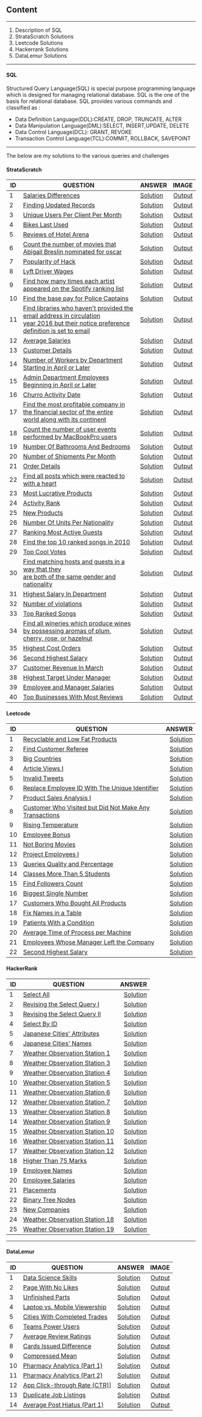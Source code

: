## Content 

-------

1. Description of SQL
2. StrataScratch Solutions
3. Leetcode Solutions
4. Hackerrank Solutions
5. DataLemur Solutions

-------

#### SQL

Structured Query Language(SQL) is special purpose programming language which is  designed for managing relational database.
SQL is the one of the basis for relational database. SQL provides various commands and classified as :
- Data Definition Language(DDL):CREATE, DROP, TRUNCATE, ALTER
- Data Manipulation Language(DML):SELECT, INSERT,UPDATE, DELETE
- Data Control Language(DCL): GRANT, REVOKE
- Transaction Control Language(TCL):COMMIT, ROLLBACK, SAVEPOINT

----
The below are my solutions to the various queries and challenges

#### StrataScratch

|ID| QUESTION                | ANSWER               |IMAGE|
|--|------------------------ |-------|--------------------:|
|1|[Salaries Differences](https://platform.stratascratch.com/coding/10308-salaries-differences?code_type=1)| [Solution](https://github.com/Tungana-Bhavya/SQL/blob/main/STRATASCRATCH/S_1_SALARY_DIFFERENCES.sql)|[Output](https://github.com/Tungana-Bhavya/SQL/blob/main/STRATASCRATCH/S_1_SALARY_DIFFERENCES.jpg)
|2|[Finding Updated Records](https://platform.stratascratch.com/coding/10299-finding-updated-records?code_type=3)| [Solution](https://github.com/Tungana-Bhavya/SQL/blob/main/STRATASCRATCH/S_2_FINDING_UPDATED_RECORDS.sql)|[Output](https://github.com/Tungana-Bhavya/SQL/blob/main/STRATASCRATCH/S_2_FINDING_UPDATED_RECORDS.jpg)
|3|[Unique Users Per Client Per Month](https://platform.stratascratch.com/coding/2024-unique-users-per-client-per-month?code_type=3)| [Solution](https://github.com/Tungana-Bhavya/SQL/blob/main/STRATASCRATCH/S_3_UNIQUE_USERS_PER_CLIENT_PER_MONTH.sql)|[Output](https://github.com/Tungana-Bhavya/SQL/blob/main/STRATASCRATCH/S_3_UNIQUE_USERS_PER_CLIENT_PER_MONTH.jpg)
|4|[Bikes Last Used](https://platform.stratascratch.com/coding/10176-bikes-last-used?code_type=3)| [Solution](https://github.com/Tungana-Bhavya/SQL/blob/main/STRATASCRATCH/S_4_BIKES_LAST_USED.sql)|[Output](https://github.com/Tungana-Bhavya/SQL/blob/main/STRATASCRATCH/S_4_BIKES_LAST_USED.jpg)
|5|[Reviews of Hotel Arena](https://platform.stratascratch.com/coding/10166-reviews-of-hotel-arena?code_type=3)| [Solution](https://github.com/Tungana-Bhavya/SQL/blob/main/STRATASCRATCH/S_5_REVIEWS_OF_HOTEL_ARENA.sql)|[Output](https://github.com/Tungana-Bhavya/SQL/blob/main/STRATASCRATCH/S_5_REVIEWS_OF_HOTEL_ARENA.jpg)
|6|[Count the number of movies that Abigail Breslin nominated for oscar](https://platform.stratascratch.com/coding/10128-count-the-number-of-movies-that-abigail-breslin-nominated-for-oscar?code_type=3)| [Solution](https://github.com/Tungana-Bhavya/SQL/blob/main/STRATASCRATCH/S_6_ABIGALI_BRESLIN.sql)|[Output](https://github.com/Tungana-Bhavya/SQL/blob/main/STRATASCRATCH/S_6_ABIGALI_BRESLIN.jpg)
|7|[Popularity of Hack](https://platform.stratascratch.com/coding/10061-popularity-of-hack?code_type=3)| [Solution](https://github.com/Tungana-Bhavya/SQL/blob/main/STRATASCRATCH/S_7_POPULARITY_OF_HACKS.sql)|[Output](https://github.com/Tungana-Bhavya/SQL/blob/main/STRATASCRATCH/S_7_POPULARITY_OF_HACKS.jpg)
|8|[Lyft Driver Wages](https://platform.stratascratch.com/coding/10003-lyft-driver-wages?code_type=3)| [Solution](https://github.com/Tungana-Bhavya/SQL/blob/main/STRATASCRATCH/S_8_LIFT_DRIVER_WAGES.sql)|[Output](https://github.com/Tungana-Bhavya/SQL/blob/main/STRATASCRATCH/S_8_LIFT_DRIVER_WAGES.jpg)
|9|[Find how many times each artist appeared on the Spotify ranking list](https://platform.stratascratch.com/coding/9992-find-artists-that-have-been-on-spotify-the-most-number-of-times?code_type=3)| [Solution](https://github.com/Tungana-Bhavya/SQL/blob/main/STRATASCRATCH/S_9_SPOTIFY_RANKING_LIST.sql)|[Output](https://github.com/Tungana-Bhavya/SQL/blob/main/STRATASCRATCH/S_9_SPOTIFY_RANKING_LIST.jpg)
|10|[Find the base pay for Police Captains](https://platform.stratascratch.com/coding/9972-find-the-base-pay-for-police-captains?code_type=3)| [Solution](https://github.com/Tungana-Bhavya/SQL/blob/main/STRATASCRATCH/S_10_POLICE_CAPTAINS.sql)|[Output](https://github.com/Tungana-Bhavya/SQL/blob/main/STRATASCRATCH/S_10_POLICE_CAPTAINS.jpg)
|11|[Find libraries who haven't provided the email address in circulation <br>year 2016 but their notice preference definition is set to email](https://platform.stratascratch.com/coding/9924-find-libraries-who-havent-provided-the-email-address-in-2016-but-their-notice-preference-definition-is-set-to-email?code_type=3)| [Solution](https://github.com/Tungana-Bhavya/SQL/blob/main/STRATASCRATCH/S_10_POLICE_CAPTAINS.sql)|[Output](https://github.com/Tungana-Bhavya/SQL/blob/main/STRATASCRATCH/S_11_LIBRARY.jpg)
|12|[Average Salaries](https://platform.stratascratch.com/coding/9917-average-salaries?code_type=3)| [Solution](https://github.com/Tungana-Bhavya/SQL/blob/main/STRATASCRATCH/S_12_AVERAGE_SALARIES.sql)|[Output](https://github.com/Tungana-Bhavya/SQL/blob/main/STRATASCRATCH/S_12_AVERAGE_SALARIES.jpg)
|13|[Customer Details](https://platform.stratascratch.com/coding/9891-customer-details?code_type=3)| [Solution](https://github.com/Tungana-Bhavya/SQL/blob/main/STRATASCRATCH/S_13_CUSTOMER_DETAILS.sql)|[Output](https://github.com/Tungana-Bhavya/SQL/blob/main/STRATASCRATCH/S_13_CUSTOMER_DETAILS.jpg)
|14|[Number of Workers by Department Starting in April or Later](https://platform.stratascratch.com/coding/9847-find-the-number-of-workers-by-department?code_type=3)| [Solution](https://github.com/Tungana-Bhavya/SQL/blob/main/STRATASCRATCH/S_14_NO_OF_WORKERS.sql)|[Output](https://github.com/Tungana-Bhavya/SQL/blob/main/STRATASCRATCH/S_14_NO_OF_WORKERS.jpg)
|15|[Admin Department Employees Beginning in April or Later](https://github.com/Tungana-Bhavya/SQL/blob/main/STRATASCRATCH/S_15_ADMIN_DEPARTMENT_EMPLOYEES.jpg)| [Solution](https://github.com/Tungana-Bhavya/SQL/blob/main/STRATASCRATCH/S_15_ADMIN_DEPARTMENT_EMPLOYEES.sql)|[Output](https://github.com/Tungana-Bhavya/SQL/blob/main/STRATASCRATCH/S_15_ADMIN_DEPARTMENT_EMPLOYEES.jpg)
|16|[Churro Activity Date](https://platform.stratascratch.com/coding/9688-churro-activity-date?code_type=3)| [Solution](https://github.com/Tungana-Bhavya/SQL/blob/main/STRATASCRATCH/S_16_CHURRO_ACTIVITY_DATE.sql)|[Output](https://github.com/Tungana-Bhavya/SQL/blob/main/STRATASCRATCH/S_16_CHURRO_ACTIVITY_DATE.jpg)
|17|[Find the most profitable company in the financial sector of the entire <br> world along with its continent]()| [Solution](https://github.com/Tungana-Bhavya/SQL/blob/main/STRATASCRATCH/S_17_PROFITABLE_COMPANY_IN_THE_FINANCIAL.sql)|[Output](https://github.com/Tungana-Bhavya/SQL/blob/main/STRATASCRATCH/S_17_PROFITABLE_COMPANY_IN_THE_FINANCIAL.jpg)
|18|[Count the number of user events performed by MacBookPro users](https://platform.stratascratch.com/coding/9653-count-the-number-of-user-events-performed-by-macbookpro-users?code_type=3)| [Solution](https://github.com/Tungana-Bhavya/SQL/blob/main/STRATASCRATCH/S_18_MAC_BOOK_PRO_USERS.sql)|[Output](https://github.com/Tungana-Bhavya/SQL/blob/main/STRATASCRATCH/S_18_MAC_BOOK_PRO_USERS.jpg)
|19|[Number Of Bathrooms And Bedrooms](https://platform.stratascratch.com/coding/9622-number-of-bathrooms-and-bedrooms?code_type=3)| [Solution](https://github.com/Tungana-Bhavya/SQL/blob/main/STRATASCRATCH/S_19_NO_OF_BEDROOMS_AND_BATHROOMS.sql)|[Output](https://github.com/Tungana-Bhavya/SQL/blob/main/STRATASCRATCH/S_19_NO_OF_BEDROOMS_AND_BATHROOMS.jpg)
|20|[Number of Shipments Per Month](https://platform.stratascratch.com/coding/2056-number-of-shipments-per-month?code_type=3)| [Solution](https://github.com/Tungana-Bhavya/SQL/blob/main/STRATASCRATCH/S_20_SHIPMENTS_PER_MONTH.sql)|[Output](https://github.com/Tungana-Bhavya/SQL/blob/main/STRATASCRATCH/S_20_SHIPMENTS_PER_MONTH.jpg)
|21|[Order Details](https://platform.stratascratch.com/coding/9913-order-details?code_type=3)| [Solution](https://github.com/Tungana-Bhavya/SQL/blob/main/STRATASCRATCH/S_21_ORDER%20DETAILS.sql)|[Output](https://github.com/Tungana-Bhavya/SQL/blob/main/STRATASCRATCH/S_21_ORDER%20DETAILS.jpg)
|22|[Find all posts which were reacted to with a heart](https://platform.stratascratch.com/coding/10087-find-all-posts-which-were-reacted-to-with-a-heart?code_type=3)| [Solution](https://github.com/Tungana-Bhavya/SQL/blob/main/STRATASCRATCH/S_22_FIND_ALL_POSTS_WHICH_WERE_REACTED_TO_WITH_A_HEART.sql)|[Output](https://github.com/Tungana-Bhavya/SQL/blob/main/STRATASCRATCH/S_22_FIND_ALL_POSTS_WHICH_WERE_REACTED_TO_WITH_A_HEART.jpg)
|23|[Most Lucrative Products](https://platform.stratascratch.com/coding/2119-most-lucrative-products?code_type=3)| [Solution](https://github.com/Tungana-Bhavya/SQL/blob/main/STRATASCRATCH/S_23_MOST_LUCRATIVE_PRODUCTS.sql)|[Output](https://github.com/Tungana-Bhavya/SQL/blob/main/STRATASCRATCH/S_23_MOST_LUCRATIVE_PRODUCTS.jpg)
|24|[Activity Rank](https://platform.stratascratch.com/coding/10351-activity-rank?code_type=3)| [Solution](https://github.com/Tungana-Bhavya/SQL/blob/main/STRATASCRATCH/S_24_ACTIVITY_RANK.sql)|[Output](https://github.com/Tungana-Bhavya/SQL/blob/main/STRATASCRATCH/S_24_ACTIVITY_RANK.jpg)
|25|[New Products](https://platform.stratascratch.com/coding/10318-new-products?code_type=3)| [Solution](https://github.com/Tungana-Bhavya/SQL/blob/main/STRATASCRATCH/S_25_NEW_PRODUCTS.sql)|[Output](https://github.com/Tungana-Bhavya/SQL/blob/main/STRATASCRATCH/S_25_NEW_PRODUCTS.jpg)
|26|[Number Of Units Per Nationality](https://platform.stratascratch.com/coding/10156-number-of-units-per-nationality?code_type=3)| [Solution](https://github.com/Tungana-Bhavya/SQL/blob/main/STRATASCRATCH/S_26_NO_OF_UNITS_PER_NATIONALITY.sql)|[Output](https://github.com/Tungana-Bhavya/SQL/blob/main/STRATASCRATCH/S_26_NO_OF_UNITS_PER_NATIONALITY.jpg)
|27|[Ranking Most Active Guests](https://platform.stratascratch.com/coding/10159-ranking-most-active-guests?code_type=3)| [Solution](https://github.com/Tungana-Bhavya/SQL/blob/main/STRATASCRATCH/S_27_RANKING_MOSTS_ACTIVE_GUESTS.sql)|[Output](https://github.com/Tungana-Bhavya/SQL/blob/main/STRATASCRATCH/S_27_RANKING_MOSTS_ACTIVE_GUESTS.jpg)
|28|[Find the top 10 ranked songs in 2010](https://github.com/Tungana-Bhavya/SQL/blob/main/STRATASCRATCH/S_28_TOP_TEN_RANKED_SONGS_IN_2010.sql)| [Solution]()|[Output](https://github.com/Tungana-Bhavya/SQL/blob/main/STRATASCRATCH/S_28_TOP_TEN_RANKED_SONGS_IN_2010.jpg)
|29|[Top Cool Votes](https://platform.stratascratch.com/coding/10060-top-cool-votes?code_type=3)| [Solution](https://github.com/Tungana-Bhavya/SQL/blob/main/STRATASCRATCH/S_29_TOP_COOL_VOTES.sql)|[Output](https://github.com/Tungana-Bhavya/SQL/blob/main/STRATASCRATCH/S_29_TOP_COOL_VOTES.jpg)
|30|[Find matching hosts and guests in a way that they <br> are both of the same gender and nationality](https://platform.stratascratch.com/coding/10078-find-matching-hosts-and-guests-in-a-way-that-they-are-both-of-the-same-gender-and-nationality?code_type=3)| [Solution](https://github.com/Tungana-Bhavya/SQL/blob/main/STRATASCRATCH/S_30_MATCHING_HOSTS_AND_GUESTS.sql)|[Output](https://github.com/Tungana-Bhavya/SQL/blob/main/STRATASCRATCH/S_30_MATCHING_HOSTS_AND_GUESTS.jpg)
|31|[Highest Salary In Department](https://platform.stratascratch.com/coding/9897-highest-salary-in-department?code_type=3)| [Solution](https://github.com/Tungana-Bhavya/SQL/blob/main/STRATASCRATCH/S_31_HIGHEST_SALARY_IN_DEPARTMENT.sql)|[Output](https://github.com/Tungana-Bhavya/SQL/blob/main/STRATASCRATCH/S_31_HIGHEST_SALARY_IN_DEPARTMENT.jpg)
|32|[Number of violations](https://platform.stratascratch.com/coding/9728-inspections-that-resulted-in-violations?code_type=3)| [Solution](https://github.com/Tungana-Bhavya/SQL/blob/main/STRATASCRATCH/S_32_NUMBER_OF_VIOLATIONS.sql)|[Output](https://github.com/Tungana-Bhavya/SQL/blob/main/STRATASCRATCH/S_32_NUMBER_OF_VIOLATIONS.jpg)
|33|[Top Ranked Songs](https://platform.stratascratch.com/coding/9991-top-ranked-songs?code_type=3)| [Solution](https://github.com/Tungana-Bhavya/SQL/blob/main/STRATASCRATCH/S_33_TOP_RANKED_SONGS.sql)|[Output](https://github.com/Tungana-Bhavya/SQL/blob/main/STRATASCRATCH/S_33_TOP_RANKED_SONGS.jpg)
|34|[Find all wineries which produce wines by possessing aromas of plum, <br> cherry, rose, or hazelnut](https://platform.stratascratch.com/coding/10026-find-all-wineries-which-produce-wines-by-possessing-aromas-of-plum-cherry-rose-or-hazelnut?code_type=3)| [Solution](https://github.com/Tungana-Bhavya/SQL/blob/main/STRATASCRATCH/S_34_WINERIES.sql)|[Output](https://github.com/Tungana-Bhavya/SQL/blob/main/STRATASCRATCH/S_34_WINERIES.jpg)
|35|[Highest Cost Orders](https://platform.stratascratch.com/coding/9915-highest-cost-orders?code_type=3)| [Solution](https://github.com/Tungana-Bhavya/SQL/blob/main/STRATASCRATCH/S_35_HIGHEST_COST_ORDERS.sql)|[Output](https://github.com/Tungana-Bhavya/SQL/blob/main/STRATASCRATCH/S_35_HIGHEST_COST_ORDERS.jpg)
|36|[Second Highest Salary](https://platform.stratascratch.com/coding/9892-second-highest-salary?code_type=3)| [Solution](https://github.com/Tungana-Bhavya/SQL/blob/main/STRATASCRATCH/S_36_SECOND_HIGHEST_SALARY.sql)|[Output](https://github.com/Tungana-Bhavya/SQL/blob/main/STRATASCRATCH/S_36_SECOND_HIGHEST_SALARY.jpg)
|37|[Customer Revenue In March](https://platform.stratascratch.com/coding/9782-customer-revenue-in-march?code_type=3)| [Solution](https://github.com/Tungana-Bhavya/SQL/blob/main/STRATASCRATCH/S_37_CUSTOMERS_REVENUE_IN_MARCH.sql)|[Output](https://github.com/Tungana-Bhavya/SQL/blob/main/STRATASCRATCH/S_37_CUSTOMERS_REVENUE_IN_MARCH.jpg)
|38|[Highest Target Under Manager](https://platform.stratascratch.com/coding/9905-highest-target-under-manager?code_type=3)| [Solution](https://github.com/Tungana-Bhavya/SQL/blob/main/STRATASCRATCH/S_38_HIGHEST_TARGET_UNDER_MANAGER.sql)|[Output](https://github.com/Tungana-Bhavya/SQL/blob/main/STRATASCRATCH/S_38_HIGHEST_TARGET_UNDER_MANAGER.jpg)
|39|[Employee and Manager Salaries](https://platform.stratascratch.com/coding/9894-employee-and-manager-salaries?code_type=3)| [Solution](https://github.com/Tungana-Bhavya/SQL/blob/main/STRATASCRATCH/S_39_EMPLOYEE_AND_MANAGER_SALARIES.sql)|[Output](https://github.com/Tungana-Bhavya/SQL/blob/main/STRATASCRATCH/S_39_EMPLOYEE_AND_MANAGER_SALARIES.jpg)
|40|[Top Businesses With Most Reviews](https://platform.stratascratch.com/coding/10048-top-businesses-with-most-reviews?code_type=3)| [Solution](https://github.com/Tungana-Bhavya/SQL/blob/main/STRATASCRATCH/S_40_TOP_BUSINESSES_WITH_MOST_REVIEWS.sql)|[Output](https://github.com/Tungana-Bhavya/SQL/blob/main/STRATASCRATCH/S_40_TOP_BUSINESSES_WITH_MOST_REVIEWS.jpg)



#### Leetcode

|ID| QUESTION                | ANSWER               |
|--|------------------------ |---------------------:|
|1 |[Recyclable and Low Fat Products](https://leetcode.com/problems/recyclable-and-low-fat-products/) | [Solution](https://github.com/Tungana-Bhavya/SQL/blob/main/LEETCODE/LEETCODE-SQL50/L_RECYCLABLE_%26_LOW_%20FAT_%20PRODUCT.sql)
|2 |[Find Customer Referee](https://leetcode.com/problems/find-customer-referee/) | [Solution](https://github.com/Tungana-Bhavya/SQL/blob/main/LEETCODE/LEETCODE-SQL50/L_FIND_CUSTOMER_REFERENCE.sql)
|3 |[Big Countries](https://leetcode.com/problems/big-countries/) | [Solution](https://github.com/Tungana-Bhavya/SQL/blob/main/LEETCODE/LEETCODE-SQL50/L_BIG_COUNTRIES.sql)
|4 |[Article Views I](https://leetcode.com/problems/article-views-i/) | [Solution](https://github.com/Tungana-Bhavya/SQL/blob/main/LEETCODE/LEETCODE-SQL50/L_ARTICLE_VIEW_I.sql)
|5 |[Invalid Tweets](https://leetcode.com/problems/invalid-tweets/) | [Solution](https://github.com/Tungana-Bhavya/SQL/blob/main/LEETCODE/LEETCODE-SQL50/L_INVALID_TWEETS.sql)
|6 |[Replace Employee ID With The Unique Identifier](https://leetcode.com/problems/replace-employee-id-with-the-unique-identifier/) | [Solution](https://github.com/Tungana-Bhavya/SQL/blob/main/LEETCODE/LEETCODE-SQL50/L_REPLACE_EMPLOYEE_ID.sql)
|7 |[Product Sales Analysis I](https://leetcode.com/problems/product-sales-analysis-i) | [Solution](https://github.com/Tungana-Bhavya/SQL/blob/main/LEETCODE/LEETCODE-SQL50/L_PRODUCT_SALES_ANALYSIS_I.sql)
|8 |[Customer Who Visited but Did Not Make Any Transactions](https://leetcode.com/problems/customer-who-visited-but-did-not-make-any-transactions) | [Solution](https://github.com/Tungana-Bhavya/SQL/blob/main/LEETCODE/LEETCODE-SQL50/L_CUSTOMER_WHO_VISITED.sql)
|9 |[Rising Temperature](https://leetcode.com/problems/rising-temperature/) | [Solution](https://github.com/Tungana-Bhavya/SQL/blob/main/LEETCODE/LEETCODE-SQL50/L_RISING_TEMPERATURE.sql)
|10|[Employee Bonus](https://leetcode.com/problems/employee-bonus/) | [Solution](https://github.com/Tungana-Bhavya/SQL/blob/main/LEETCODE/LEETCODE-SQL50/L_EMPLOYEE_BONUS.sql)
|11|[Not Boring Movies](https://leetcode.com/problems/not-boring-movies/) | [Solution](https://github.com/Tungana-Bhavya/SQL/blob/main/LEETCODE/LEETCODE-SQL50/L_NOT_BORING_MOVIES.sql)
|12 |[Project Employees I](https://leetcode.com/problems/project-employees-i/) | [Solution](https://github.com/Tungana-Bhavya/SQL/blob/main/LEETCODE/LEETCODE-SQL50/L_PROJECT_EMPLOYEE_I.sql)
|13|[Queries Quality and Percentage](https://leetcode.com/problems/queries-quality-and-percentage/) | [Solution](https://github.com/Tungana-Bhavya/SQL/blob/main/LEETCODE/LEETCODE-SQL50/L_QUERIES_QUALITY.sql)
|14|[Classes More Than 5 Students](https://leetcode.com/problems/classes-more-than-5-students/) | [Solution](https://github.com/Tungana-Bhavya/SQL/blob/main/LEETCODE/LEETCODE-SQL50/L_CLASS_MORE_THAN_FIVE.sql)
|15|[Find Followers Count](https://leetcode.com/problems/find-followers-count/) | [Solution](https://github.com/Tungana-Bhavya/SQL/blob/main/LEETCODE/LEETCODE-SQL50/L_FIND_FOLLOWERS_COUNT.sql)
|16|[Biggest Single Number](https://leetcode.com/problems/biggest-single-number/) | [Solution](https://github.com/Tungana-Bhavya/SQL/blob/main/LEETCODE/LEETCODE-SQL50/L_BIGGEST_SINGLE_NUMBER.sql)
|17|[Customers Who Bought All Products](https://leetcode.com/problems/customers-who-bought-all-products/) | [Solution](https://github.com/Tungana-Bhavya/SQL/blob/main/LEETCODE/LEETCODE-SQL50/L_CUSTOMERS_WHO_BOUGHT.sql)
|18|[Fix Names in a Table](https://leetcode.com/problems/fix-names-in-a-table/) | [Solution](https://github.com/Tungana-Bhavya/SQL/blob/main/LEETCODE/LEETCODE-SQL50/L_FIX_NAMES_TABLE.sql)
|19|[Patients With a Condition](https://leetcode.com/problems/patients-with-a-condition/) | [Solution](https://github.com/Tungana-Bhavya/SQL/blob/main/LEETCODE/LEETCODE-SQL50/L_PATIENTS_WITH_CONDITION.sql)
|20|[Average Time of Process per Machine](https://leetcode.com/problems/average-time-of-process-per-machine/) | [Solution](https://github.com/Tungana-Bhavya/SQL/blob/main/LEETCODE/LEETCODE-SQL50/L_AVERAGE_TIME_OF_PROCESS_PER_MACHINE.sql)
|21|[Employees Whose Manager Left the Company](https://leetcode.com/problems/patients-with-a-condition/) | [Solution](https://github.com/Tungana-Bhavya/SQL/blob/main/LEETCODE/LEETCODE-SQL50/L_EMPLOYEE_WHOSE_MANAGER_LEFT_THE_COMPANY.sql)
|22|[Second Highest Salary](https://leetcode.com/problems/second-highest-salary/) | [Solution](https://github.com/Tungana-Bhavya/SQL/blob/main/LEETCODE/LEETCODE-SQL50/L_SECOND_HIGHEST_SALARY.sql)


#### HackerRank

|ID| QUESTION                | ANSWER               |
|--|------------------------ |------------------------:|
|1 |[Select All](https://www.hackerrank.com/challenges/select-all-sql/problem) | [Solution](https://github.com/Tungana-Bhavya/SQL/blob/main/HACKERRANK/HACKERRANK-CHALLENGES/HR_Select_All.sql)
|2 |[Revising the Select Query I](https://www.hackerrank.com/challenges/revising-the-select-query/problem) | [Solution](https://github.com/Tungana-Bhavya/SQL/blob/main/HACKERRANK/HACKERRANK-CHALLENGES/HR_The_Select_Query_I.sql)
|3 |[Revising the Select Query II](https://www.hackerrank.com/challenges/revising-the-select-query-2/problem)|[Solution](https://github.com/Tungana-Bhavya/SQL/blob/main/HACKERRANK/HACKERRANK-CHALLENGES/HR_The_Select_Query_II.sql)
|4 |[Select By ID](https://www.hackerrank.com/challenges/select-by-id/problem)|[Solution](https://github.com/Tungana-Bhavya/SQL/blob/main/HACKERRANK/HACKERRANK-CHALLENGES/HR_Select_By_ID.sql)
|5 |[Japanese Cities' Attributes](https://www.hackerrank.com/challenges/japanese-cities-attributes/problem) | [Solution](https://github.com/Tungana-Bhavya/SQL/blob/main/HACKERRANK/HACKERRANK-CHALLENGES/HR_Japanese_Cities_Attributes.sql)
|6 |[Japanese Cities' Names](https://www.hackerrank.com/challenges/japanese-cities-name/problem) | [Solution](https://github.com/Tungana-Bhavya/SQL/blob/main/HACKERRANK/HACKERRANK-CHALLENGES/HR_Japanese_Cities_Names.sql)
|7 |[Weather Observation Station 1](https://www.hackerrank.com/challenges/weather-observation-station-1/problem) | [Solution](https://github.com/Tungana-Bhavya/SQL/blob/main/HACKERRANK/HACKERRANK-CHALLENGES/HR_Weather_Observation_Station_1.sql)
|8 |[Weather Observation Station 3](https://www.hackerrank.com/challenges/weather-observation-station-3/problem) | [Solution](https://github.com/Tungana-Bhavya/SQL/blob/main/HACKERRANK/HACKERRANK-CHALLENGES/HR_Weather_Observation_Station_3.sql)
|9 |[Weather Observation Station 4](https://www.hackerrank.com/challenges/weather-observation-station-4/problem) | [Solution](https://github.com/Tungana-Bhavya/SQL/blob/main/HACKERRANK/HACKERRANK-CHALLENGES/HR_Weather_Observation_Station_4.sql)
|10 |[Weather Observation Station 5](https://www.hackerrank.com/challenges/weather-observation-station-5/problem) | [Solution](https://github.com/Tungana-Bhavya/SQL/blob/main/HACKERRANK/HACKERRANK-CHALLENGES/HR_Weather_Observation_Station_5.sql)
|11|[Weather Observation Station 6](https://www.hackerrank.com/challenges/weather-observation-station-6/problem) | [Solution](https://github.com/Tungana-Bhavya/SQL/blob/main/HACKERRANK/HACKERRANK-CHALLENGES/HR_Weather_Observation_Station_6.sql)
|12|[Weather Observation Station 7](https://www.hackerrank.com/challenges/weather-observation-station-7/problem)| [Solution](https://github.com/Tungana-Bhavya/SQL/blob/main/HACKERRANK/HACKERRANK-CHALLENGES/HR_Weather_Observation_Station_7.sql)
|13|[Weather Observation Station 8](https://www.hackerrank.com/challenges/weather-observation-station-8/problem) | [Solution](https://github.com/Tungana-Bhavya/SQL/blob/main/HACKERRANK/HACKERRANK-CHALLENGES/HR_Weather_Observation_Station_8.sql)
|14|[Weather Observation Station 9](https://www.hackerrank.com/challenges/weather-observation-station-9/problem) | [Solution](https://github.com/Tungana-Bhavya/SQL/blob/main/HACKERRANK/HACKERRANK-CHALLENGES/HR_Weather_Observation_Station_9.sql)
|15|[Weather Observation Station 10](https://www.hackerrank.com/challenges/weather-observation-station-10) | [Solution](https://github.com/Tungana-Bhavya/SQL/blob/main/HACKERRANK/HACKERRANK-CHALLENGES/HR_Weather_Observation_Station_10.sql)
|16|[Weather Observation Station 11](https://www.hackerrank.com/challenges/weather-observation-station-11/problem) | [Solution](https://github.com/Tungana-Bhavya/SQL/blob/main/HACKERRANK/HACKERRANK-CHALLENGES/HR_Weather_Observation_Station_11.sql)
|17|[Weather Observation Station 12](https://www.hackerrank.com/challenges/weather-observation-station-12/problem) | [Solution](https://github.com/Tungana-Bhavya/SQL/blob/main/HACKERRANK/HACKERRANK-CHALLENGES/HR_Weather_Observation_Station_12.sql)
|18|[Higher Than 75 Marks](https://www.hackerrank.com/challenges/more-than-75-marks/problem) | [Solution](https://github.com/Tungana-Bhavya/SQL/blob/main/HACKERRANK/HACKERRANK-CHALLENGES/HR_Higher_Than_75_Marks.sql)
|19|[Employee Names](https://www.hackerrank.com/challenges/name-of-employees/problem) | [Solution](https://github.com/Tungana-Bhavya/SQL/blob/main/HACKERRANK/HACKERRANK-CHALLENGES/HR_Employee_Names.sql)
|20|[Employee Salaries](https://www.hackerrank.com/challenges/salary-of-employees/problem) | [Solution](https://github.com/Tungana-Bhavya/SQL/blob/main/HACKERRANK/HACKERRANK-CHALLENGES/HR_Employee_Salaries.sql)
|21|[Placements](https://www.hackerrank.com/challenges/placements/problem?isFullScreen=true) | [Solution](https://github.com/Tungana-Bhavya/SQL/blob/main/HACKERRANK/HACKERRANK-CHALLENGES/HR_Placements.sql)
|22|[Binary Tree Nodes](https://www.hackerrank.com/challenges/binary-search-tree-1/problem?isFullScreen=true) | [Solution](https://github.com/Tungana-Bhavya/SQL/blob/main/HACKERRANK/HACKERRANK-CHALLENGES/HR_Binary_Tree_Nodes.sql)
|23|[New Companies](https://www.hackerrank.com/challenges/the-company/problem?isFullScreen=true) | [Solution](https://github.com/Tungana-Bhavya/SQL/blob/main/HACKERRANK/HACKERRANK-CHALLENGES/HR_New%20Companies.sql)
|24|[Weather Observation Station 18](https://www.hackerrank.com/challenges/weather-observation-station-18/problem?isFullScreen=true) | [Solution](https://github.com/Tungana-Bhavya/SQL/blob/main/HACKERRANK/HACKERRANK-CHALLENGES/HR_Weather_Observation_Station_18.sql)
|25|[Weather Observation Station 19](https://www.hackerrank.com/challenges/weather-observation-station-19/problem?isFullScreen=true) | [Solution](https://github.com/Tungana-Bhavya/SQL/blob/main/HACKERRANK/HACKERRANK-CHALLENGES/HR_Weather_Observation_Station_19.sql)

-----
#### DataLemur

|ID| QUESTION                | ANSWER               |IMAGE|
|--|------------------------ |----------------------|----:|
|1 |[Data Science Skills](https://datalemur.com/questions/matching-skills) |[Solution](https://github.com/Tungana-Bhavya/SQL/blob/main/DATALEMUR-SQL-CHALLENGES/EASY/DL_EASY_1.DATASCIENCE_SKILLS.sql)|[Output](https://github.com/Tungana-Bhavya/SQL/blob/main/DATALEMUR-SQL-CHALLENGES/EASY/DATALEMUR_EASY_1_DATASCIENCE_SKILLS.jpg)
|2 |[Page With No Likes](https://datalemur.com/questions/sql-page-with-no-likes) | [Solution](https://github.com/Tungana-Bhavya/SQL/blob/main/DATALEMUR-SQL-CHALLENGES/EASY/DL_EASY_2.PAGE_WITH_NO_LIKES.sql)|[Output](https://github.com/Tungana-Bhavya/SQL/blob/main/DATALEMUR-SQL-CHALLENGES/EASY/DATALEMUR_EASY_2_PAGE_WITH_NO_LIKES.jpg)
|3 |[Unfinished Parts](https://datalemur.com/questions/tesla-unfinished-parts)| [Solution](https://github.com/Tungana-Bhavya/SQL/blob/main/DATALEMUR-SQL-CHALLENGES/EASY/DL_EASY_3.UNFINISHED_PARTS.sql)|[Output](https://github.com/Tungana-Bhavya/SQL/blob/main/DATALEMUR-SQL-CHALLENGES/EASY/DATALEMUR_EASY_3_UNFINISHED-PARTS.jpg)
|4 |[Laptop vs. Mobile Viewership](https://datalemur.com/questions/laptop-mobile-viewership)|[Solution](https://github.com/Tungana-Bhavya/SQL/blob/main/DATALEMUR-SQL-CHALLENGES/EASY/DL_EASY_4.VIEWERSHIP.sql)|[Output](https://github.com/Tungana-Bhavya/SQL/blob/main/DATALEMUR-SQL-CHALLENGES/EASY/DATALEMUR_EASY_4_VIEWERSHIP.jpg)
|5 |[Cities With Completed Trades](https://datalemur.com/questions/completed-trades)|[Solution](https://github.com/Tungana-Bhavya/SQL/blob/main/DATALEMUR-SQL-CHALLENGES/EASY/DL_EASY_5.TRADES.sql)|[Output](https://github.com/Tungana-Bhavya/SQL/blob/main/DATALEMUR-SQL-CHALLENGES/EASY/DATALEMUR_EASY_5_TRADES.jpg)
|6 |[Teams Power Users](https://datalemur.com/questions/teams-power-users)|[Solution](https://github.com/Tungana-Bhavya/SQL/blob/main/DATALEMUR-SQL-CHALLENGES/EASY/DL_EASY_6_TEAM_POWER_USERS.sql)|[Output](https://github.com/Tungana-Bhavya/SQL/blob/main/DATALEMUR-SQL-CHALLENGES/EASY/DATALEMUR_EASY_6_TEAMS_POWER_USERS.jpg)
|7 |[Average Review Ratings](https://datalemur.com/questions/sql-avg-review-ratings)|[Solution](https://github.com/Tungana-Bhavya/SQL/blob/main/DATALEMUR-SQL-CHALLENGES/EASY/DL_EASY_7_AVG_REVIEW_RATINGS.sql)|[Output](https://github.com/Tungana-Bhavya/SQL/blob/main/DATALEMUR-SQL-CHALLENGES/EASY/DATALEMUR_EASY_7_AVG_REVIEW_RATING.jpg)
|8 |[Cards Issued Difference](https://datalemur.com/questions/cards-issued-difference)|[Solution](https://github.com/Tungana-Bhavya/SQL/blob/main/DATALEMUR-SQL-CHALLENGES/EASY/DL_EASY_8_CARDS_ISSUED_DIFFERENCE.sql)|[Output](https://github.com/Tungana-Bhavya/SQL/blob/main/DATALEMUR-SQL-CHALLENGES/EASY/DATALEMUR_EASY_8_CARDS_ISSUED_DIFFERENCE.jpg)
|9 |[Compressed Mean](https://datalemur.com/questions/alibaba-compressed-mean)|[Solution](https://github.com/Tungana-Bhavya/SQL/blob/main/DATALEMUR-SQL-CHALLENGES/EASY/DL_EASY_9_COMPRESSED_MEAN.sql)|[Output](https://github.com/Tungana-Bhavya/SQL/blob/main/DATALEMUR-SQL-CHALLENGES/EASY/DATALEMUR_EASY_9_COMPRESSED_MEAN.jpg)
|10 |[Pharmacy Analytics (Part 1)](https://datalemur.com/questions/top-profitable-drugs)|[Solution](https://github.com/Tungana-Bhavya/SQL/blob/main/DATALEMUR-SQL-CHALLENGES/EASY/DL_EASY_10_PHARMACY_ANALYTICS.sql)|[Output](https://github.com/Tungana-Bhavya/SQL/blob/main/DATALEMUR-SQL-CHALLENGES/EASY/DATALEMUR_EASY_10_PHARMACY_ANALYTICS.jpg)
|11 |[Pharmacy Analytics (Part 2)](https://datalemur.com/questions/non-profitable-drugs)|[Solution](https://github.com/Tungana-Bhavya/SQL/blob/main/DATALEMUR-SQL-CHALLENGES/EASY/DL_EASY_11_PHARMACY_ANALYTICS_II.sql)|[Output](https://github.com/Tungana-Bhavya/SQL/blob/main/DATALEMUR-SQL-CHALLENGES/EASY/DATALEMUR_EASY_11_PHARMACY_ANALYTICS_II.jpg)
|12 |[App Click-through Rate (CTR)](https://datalemur.com/questions/click-through-rate)]|[Solution](https://github.com/Tungana-Bhavya/SQL/blob/main/DATALEMUR-SQL-CHALLENGES/EASY/DL_EASY_12_APP_CLICK.sql)|[Output](https://github.com/Tungana-Bhavya/SQL/blob/main/DATALEMUR-SQL-CHALLENGES/EASY/DATALEMUR_EASY_12_APP_CLICK.jpg)
|13 |[Duplicate Job Listings ](https://datalemur.com/questions/duplicate-job-listings)|[Solution](https://github.com/Tungana-Bhavya/SQL/blob/main/DATALEMUR-SQL-CHALLENGES/EASY/DL_EASY_13_DUPLICATE_JOB_LISTINGS.sql)|[Output](https://github.com/Tungana-Bhavya/SQL/blob/main/DATALEMUR-SQL-CHALLENGES/EASY/DATALEMUR_EASY_13_DUPLICATE_JOB_LISTINGS.jpg)
|14 |[Average Post Hiatus (Part 1)](https://datalemur.com/questions/sql-average-post-hiatus-1)|[Solution](https://github.com/Tungana-Bhavya/SQL/blob/main/DATALEMUR-SQL-CHALLENGES/EASY/DL_EASY_14_AVERAGE_POST_HIATUS.sql)|[Output](https://github.com/Tungana-Bhavya/SQL/blob/main/DATALEMUR-SQL-CHALLENGES/EASY/DATALEMUR_EASY_14_AVERAGE_POST_HIATUS.jpg)


